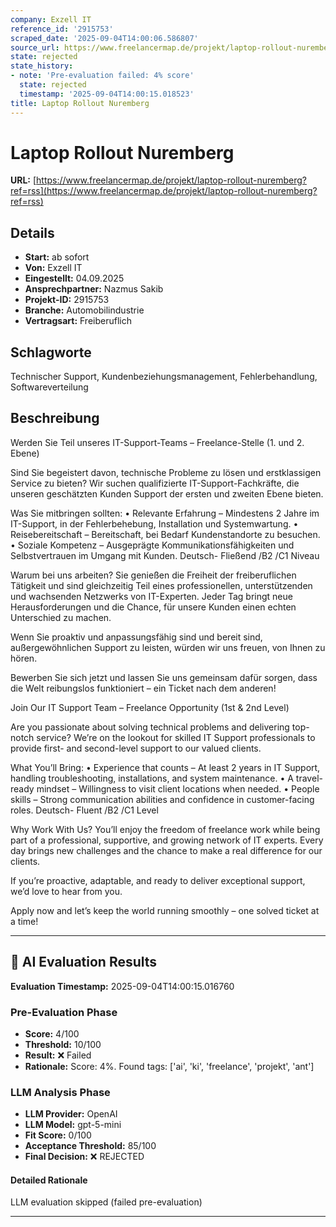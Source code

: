 ```yaml
---
company: Exzell IT
reference_id: '2915753'
scraped_date: '2025-09-04T14:00:06.586807'
source_url: https://www.freelancermap.de/projekt/laptop-rollout-nuremberg?ref=rss
state: rejected
state_history:
- note: 'Pre-evaluation failed: 4% score'
  state: rejected
  timestamp: '2025-09-04T14:00:15.018523'
title: Laptop Rollout Nuremberg
---
```



# Laptop Rollout Nuremberg
**URL:** [https://www.freelancermap.de/projekt/laptop-rollout-nuremberg?ref=rss](https://www.freelancermap.de/projekt/laptop-rollout-nuremberg?ref=rss)
## Details
- **Start:** ab sofort
- **Von:** Exzell IT
- **Eingestellt:** 04.09.2025
- **Ansprechpartner:** Nazmus Sakib
- **Projekt-ID:** 2915753
- **Branche:** Automobilindustrie
- **Vertragsart:** Freiberuflich

## Schlagworte
Technischer Support, Kundenbeziehungsmanagement, Fehlerbehandlung, Softwareverteilung

## Beschreibung
Werden Sie Teil unseres IT-Support-Teams – Freelance-Stelle (1. und 2. Ebene)

Sind Sie begeistert davon, technische Probleme zu lösen und erstklassigen Service zu bieten?
Wir suchen qualifizierte IT-Support-Fachkräfte, die unseren geschätzten Kunden Support der ersten und zweiten Ebene bieten.

Was Sie mitbringen sollten:
• Relevante Erfahrung – Mindestens 2 Jahre im IT-Support, in der Fehlerbehebung, Installation und Systemwartung.
• Reisebereitschaft – Bereitschaft, bei Bedarf Kundenstandorte zu besuchen.
• Soziale Kompetenz – Ausgeprägte Kommunikationsfähigkeiten und Selbstvertrauen im Umgang mit Kunden.
Deutsch- Fließend /B2 /C1 Niveau

Warum bei uns arbeiten?
Sie genießen die Freiheit der freiberuflichen Tätigkeit und sind gleichzeitig Teil eines professionellen, unterstützenden und wachsenden Netzwerks von IT-Experten. Jeder Tag bringt neue Herausforderungen und die Chance, für unsere Kunden einen echten Unterschied zu machen.

Wenn Sie proaktiv und anpassungsfähig sind und bereit sind, außergewöhnlichen Support zu leisten, würden wir uns freuen, von Ihnen zu hören.

Bewerben Sie sich jetzt und lassen Sie uns gemeinsam dafür sorgen, dass die Welt reibungslos funktioniert – ein Ticket nach dem anderen!

Join Our IT Support Team – Freelance Opportunity (1st & 2nd Level)

Are you passionate about solving technical problems and delivering top-notch service?
We’re on the lookout for skilled IT Support professionals to provide first- and second-level support to our valued clients.

What You’ll Bring:
• Experience that counts – At least 2 years in IT Support, handling troubleshooting, installations, and system maintenance.
• A travel-ready mindset – Willingness to visit client locations when needed.
• People skills – Strong communication abilities and confidence in customer-facing roles.
Deutsch- Fluent /B2 /C1 Level

Why Work With Us?
You’ll enjoy the freedom of freelance work while being part of a professional, supportive, and growing network of IT experts. Every day brings new challenges and the chance to make a real difference for our clients.

If you’re proactive, adaptable, and ready to deliver exceptional support, we’d love to hear from you.

Apply now and let’s keep the world running smoothly – one solved ticket at a time!

---

## 🤖 AI Evaluation Results

**Evaluation Timestamp:** 2025-09-04T14:00:15.016760

### Pre-Evaluation Phase
- **Score:** 4/100
- **Threshold:** 10/100
- **Result:** ❌ Failed
- **Rationale:** Score: 4%. Found tags: ['ai', 'ki', 'freelance', 'projekt', 'ant']

### LLM Analysis Phase
- **LLM Provider:** OpenAI
- **LLM Model:** gpt-5-mini
- **Fit Score:** 0/100
- **Acceptance Threshold:** 85/100
- **Final Decision:** ❌ REJECTED

#### Detailed Rationale
LLM evaluation skipped (failed pre-evaluation)

---
